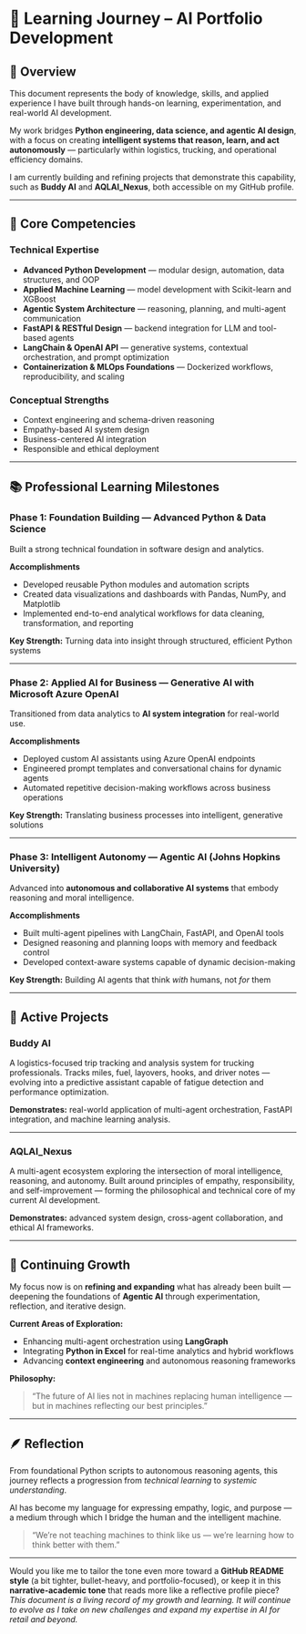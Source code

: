 # 🧭 Learning Journey – AI Portfolio Development

## 🎯 Overview

This document represents the body of knowledge, skills, and applied experience I have built through hands-on learning, experimentation, and real-world AI development.

My work bridges **Python engineering, data science, and agentic AI design**, with a focus on creating **intelligent systems that reason, learn, and act autonomously** — particularly within logistics, trucking, and operational efficiency domains.

I am currently building and refining projects that demonstrate this capability, such as **Buddy AI** and **AQLAI_Nexus**, both accessible on my GitHub profile.

---

## 🧠 Core Competencies

### Technical Expertise

* **Advanced Python Development** — modular design, automation, data structures, and OOP
* **Applied Machine Learning** — model development with Scikit-learn and XGBoost
* **Agentic System Architecture** — reasoning, planning, and multi-agent communication
* **FastAPI & RESTful Design** — backend integration for LLM and tool-based agents
* **LangChain & OpenAI API** — generative systems, contextual orchestration, and prompt optimization
* **Containerization & MLOps Foundations** — Dockerized workflows, reproducibility, and scaling

### Conceptual Strengths

* Context engineering and schema-driven reasoning
* Empathy-based AI system design
* Business-centered AI integration
* Responsible and ethical deployment

---

## 📚 Professional Learning Milestones

### **Phase 1: Foundation Building — Advanced Python & Data Science**

Built a strong technical foundation in software design and analytics.

**Accomplishments**

* Developed reusable Python modules and automation scripts
* Created data visualizations and dashboards with Pandas, NumPy, and Matplotlib
* Implemented end-to-end analytical workflows for data cleaning, transformation, and reporting

**Key Strength:** Turning data into insight through structured, efficient Python systems

---

### **Phase 2: Applied AI for Business — Generative AI with Microsoft Azure OpenAI**

Transitioned from data analytics to **AI system integration** for real-world use.

**Accomplishments**

* Deployed custom AI assistants using Azure OpenAI endpoints
* Engineered prompt templates and conversational chains for dynamic agents
* Automated repetitive decision-making workflows across business operations

**Key Strength:** Translating business processes into intelligent, generative solutions

---

### **Phase 3: Intelligent Autonomy — Agentic AI (Johns Hopkins University)**

Advanced into **autonomous and collaborative AI systems** that embody reasoning and moral intelligence.

**Accomplishments**

* Built multi-agent pipelines with LangChain, FastAPI, and OpenAI tools
* Designed reasoning and planning loops with memory and feedback control
* Developed context-aware systems capable of dynamic decision-making

**Key Strength:** Building AI agents that think *with* humans, not *for* them

---

## 🧩 Active Projects

### **Buddy AI**

A logistics-focused trip tracking and analysis system for trucking professionals.
Tracks miles, fuel, layovers, hooks, and driver notes — evolving into a predictive assistant capable of fatigue detection and performance optimization.

**Demonstrates:** real-world application of multi-agent orchestration, FastAPI integration, and machine learning analysis.

---

### **AQLAI_Nexus**

A multi-agent ecosystem exploring the intersection of moral intelligence, reasoning, and autonomy.
Built around principles of empathy, responsibility, and self-improvement — forming the philosophical and technical core of my current AI development.

**Demonstrates:** advanced system design, cross-agent collaboration, and ethical AI frameworks.

---

## 🌱 Continuing Growth

My focus now is on **refining and expanding** what has already been built — deepening the foundations of **Agentic AI** through experimentation, reflection, and iterative design.

**Current Areas of Exploration:**

* Enhancing multi-agent orchestration using **LangGraph**
* Integrating **Python in Excel** for real-time analytics and hybrid workflows
* Advancing **context engineering** and autonomous reasoning frameworks

**Philosophy:**

> “The future of AI lies not in machines replacing human intelligence — but in machines reflecting our best principles.”

---

## 🪶 Reflection

From foundational Python scripts to autonomous reasoning agents, this journey reflects a progression from *technical learning* to *systemic understanding*.

AI has become my language for expressing empathy, logic, and purpose — a medium through which I bridge the human and the intelligent machine.

> “We’re not teaching machines to think like us — we’re learning how to think better with them.”

---

Would you like me to tailor the tone even more toward a **GitHub README style** (a bit tighter, bullet-heavy, and portfolio-focused), or keep it in this **narrative-academic tone** that reads more like a reflective profile piece?
*This document is a living record of my growth and learning. It will continue to evolve as I take on new challenges and expand my expertise in AI for retail and beyond.*
